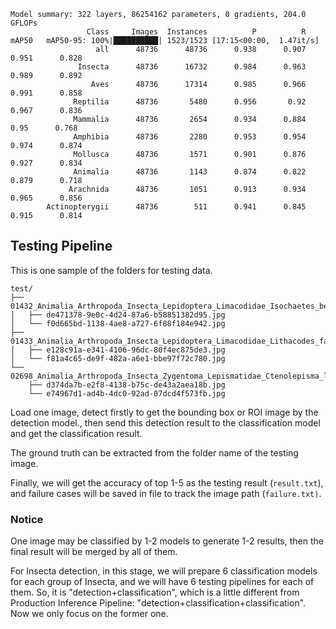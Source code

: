



```
Model summary: 322 layers, 86254162 parameters, 0 gradients, 204.0 GFLOPs
                 Class     Images  Instances          P          R      mAP50   mAP50-95: 100%|██████████| 1523/1523 [17:15<00:00,  1.47it/s]
                   all      48736      48736      0.938      0.907      0.951      0.828
               Insecta      48736      16732      0.984      0.963      0.989      0.892
                  Aves      48736      17314      0.985      0.966      0.991      0.858
              Reptilia      48736       5480      0.956       0.92      0.967      0.836
              Mammalia      48736       2654      0.934      0.884       0.95      0.768
              Amphibia      48736       2280      0.953      0.954      0.974      0.874
              Mollusca      48736       1571      0.901      0.876      0.927      0.834
              Animalia      48736       1143      0.874      0.822      0.879      0.718
             Arachnida      48736       1051      0.913      0.934      0.965      0.856
        Actinopterygii      48736        511      0.941      0.845      0.915      0.814
```





## Testing Pipeline

This is one sample of the folders for testing data.

```
test/
├── 01432_Animalia_Arthropoda_Insecta_Lepidoptera_Limacodidae_Isochaetes_beutenmuelleri
│   ├── de471378-9e0c-4d24-87a6-b58851382d95.jpg
│   └── f0d665bd-1138-4ae8-a727-6f88f184e942.jpg
├── 01433_Animalia_Arthropoda_Insecta_Lepidoptera_Limacodidae_Lithacodes_fasciola
│   ├── e128c91a-e341-4106-96dc-80f4ec875de3.jpg
│   └── f81a4c65-de9f-482a-a6e1-bbe97f72c780.jpg
└── 02698_Animalia_Arthropoda_Insecta_Zygentoma_Lepismatidae_Ctenolepisma_lineata
    ├── d374da7b-e2f8-4138-b75c-de43a2aea18b.jpg
    └── e74967d1-ad4b-4dc0-92ad-07dcd4f573fb.jpg
```



Load one image, detect firstly to get the bounding box or ROI image by the detection model., then send this detection result to the classification model and get the classification result.

The ground truth can be extracted from the folder name of the testing image.

Finally, we will get the accuracy of top 1-5 as the testing result (`result.txt`), and failure cases will be saved in file to track the image path (`failure.txt)`.



### Notice

One image may be classified by 1-2 models to generate 1-2 results, then the final result will be merged by all of them.

For Insecta detection, in this stage, we will prepare 6 classification models for each group of Insecta, and we will have 6 testing pipelines for each of them. So, it is "detection+classification", which is a little different from Production Inference Pipeline: "detection+classification+classification". Now we only focus on the former one.
